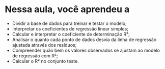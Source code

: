 # Nessa aula, você aprendeu a

- Dividir a base de dados para treinar e testar o modelo;
- Interpretar os coeficientes de regressão linear simples;
- Calcular e interpretar o coeficiente de determinação R²;
- Analisar o quanto cada ponto de dados desvia da linha de regressão ajustada através dos resíduos;
- Compreender quão bem os valores observados se ajustam ao modelo de regressão com R²;
- Calcular o R² no conjunto teste.
